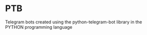 # PTB
Telegram bots created using the python-telegram-bot library in the PYTHON programming language 
